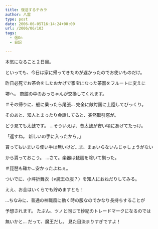 ```yaml
---
title: 復活するチカラ
author: 八雲
type: post
date: 2006-06-05T16:14:24+00:00
url: /2006/06/103
tags:
  - 信On
  - 日記

---
```

本気になること２日目。
  
といっても、今日は家に帰ってきたのが遅かったのでお使いものだけ。

昨日必死でお茶会をしたおかげで家宝になった茶器をフルートに変えに
  
堺へ。 商館の中のおっちゃんが交換してくれます。
  
＃その帰りに、船に乗ったら尾張… 完全に敵対国に上陸してびっくり。

そのあと、知人とまったり会話してると、突然取引窓が。
  
どう見ても太鼓です。 …そういえば、昔太鼓が安い頃にあげてたっけ。
  
「返すね。 新しいの手に入ったから。」
  
貰ってもいまいち使い手は無いけど…ま、まぁいらないんじゃしょうがない
  
から貰っておこう。 …さて。楽器は琵琶を除いて揃った。
  
＃琵琶も確か…安かったよねぇ。

ついでに、小坪折舞衣（≠魔王の服？）を知人におねだりしてみる。
  
ええ、お金はいくらでも貯めますとも！
  
…ちなみに、普通の神職風に動く時の服なのでかなり長持ちすることが
  
予想されます。 たぶん、ツノと同じで紗紀のトレードマークになるのでは
  
無いかと… だって、魔王だし。 見た目決まりすぎですよ！
